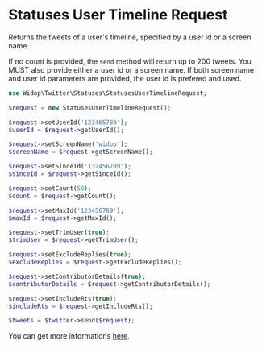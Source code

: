 # Statuses User Timeline Request

Returns the tweets of a user's timeline, specified by a user id or a screen name.

If no count is provided, the `send` method will return up to 200 tweets.
You MUST also provide either a user id or a screen name. If both screen name and user id parameters are provided, the
user id is prefered and used.

``` php
use Widop\Twitter\Statuses\StatusesUserTimelineRequest;

$request = new StatusesUserTimelineRequest();

$request->setUserId('123465789');
$userId = $request->getUserId();

$request->setScreenName('widop');
$screenName = $request->getScreenName();

$request->setSinceId('132456789');
$sinceId = $request->getSinceId();

$request->setCount(50);
$count = $request->getCount();

$request->setMaxId('123456789');
$maxId = $request->getMaxId();

$request->setTrimUser(true);
$trimUser = $request->getTrimUser();

$request->setExcludeReplies(true);
$excludeReplies = $request->getExcludeReplies();

$request->setContributorDetails(true);
$contributorDetails = $request->getContributorDetails();

$request->setIncludeRts(true);
$includeRts = $request->getIncludeRts();

$tweets = $twitter->send($request);
```

You can get more informations [here](https://dev.twitter.com/docs/api/1.1/get/statuses/user_timeline).
